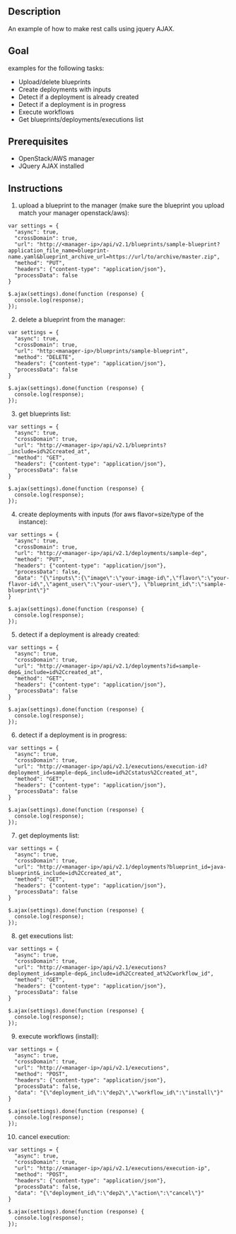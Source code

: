 ## Description ##

An example of how to make rest calls using jquery AJAX.

## Goal ##

examples for the following tasks:
+ Upload/delete blueprints
+ Create deployments with inputs
+ Detect if a deployment is already created
+ Detect if a deployment is in progress
+ Execute workflows
+ Get blueprints/deployments/executions list

## Prerequisites ##

+ OpenStack/AWS manager
+ JQuery AJAX installed

## Instructions ##

1) upload a blueprint to the manager (make sure the blueprint you upload match your manager openstack/aws):
```
var settings = {
  "async": true,
  "crossDomain": true,
  "url": "http://<manager-ip>/api/v2.1/blueprints/sample-blueprint?application_file_name=blueprint-name.yaml&blueprint_archive_url=https://url/to/archive/master.zip",
  "method": "PUT",
  "headers": {"content-type": "application/json"},
  "processData": false
}

$.ajax(settings).done(function (response) {
  console.log(response);
});
```

2) delete a blueprint from the manager:
```
var settings = {
  "async": true,
  "crossDomain": true,
  "url": "http:<manager-ip>/blueprints/sample-blueprint",
  "method": "DELETE",
  "headers": {"content-type": "application/json"},
  "processData": false
}

$.ajax(settings).done(function (response) {
  console.log(response);
});
```

3) get blueprints list:
```
var settings = {
  "async": true,
  "crossDomain": true,
  "url": "http://<manager-ip>/api/v2.1/blueprints?_include=id%2Ccreated_at",
  "method": "GET",
  "headers": {"content-type": "application/json"},
  "processData": false
}

$.ajax(settings).done(function (response) {
  console.log(response);
});
```

4) create deployments with inputs (for aws flavor=size/type of the instance):
```
var settings = {
  "async": true,
  "crossDomain": true,
  "url": "http://<manager-ip>/api/v2.1/deployments/sample-dep",
  "method": "PUT",
  "headers": {"content-type": "application/json"},
  "processData": false,
  "data": "{\"inputs\":{\"image\":\"your-image-id\",\"flavor\":\"your-flavor-id\",\"agent_user\":\"your-user\"}, \"blueprint_id\":\"sample-blueprint\"}"
}

$.ajax(settings).done(function (response) {
  console.log(response);
});
```

5) detect if a deployment is already created:

```
var settings = {
  "async": true,
  "crossDomain": true,
  "url": "http://<manager-ip>/api/v2.1/deployments?id=sample-dep&_include=id%2Ccreated_at",
  "method": "GET",
  "headers": {"content-type": "application/json"},
  "processData": false
}

$.ajax(settings).done(function (response) {
  console.log(response);
});
```

6) detect if a deployment is in progress:

```
var settings = {
  "async": true,
  "crossDomain": true,
  "url": "http://<manager-ip>/api/v2.1/executions/execution-id?deployment_id=sample-dep&_include=id%2Cstatus%2Ccreated_at",
  "method": "GET",
  "headers": {"content-type": "application/json"},
  "processData": false
}

$.ajax(settings).done(function (response) {
  console.log(response);
});
```

7) get deployments list:
```
var settings = {
  "async": true,
  "crossDomain": true,
  "url": "http://<manager-ip>/api/v2.1/deployments?blueprint_id=java-blueprint&_include=id%2Ccreated_at",
  "method": "GET",
  "headers": {"content-type": "application/json"},
  "processData": false
}

$.ajax(settings).done(function (response) {
  console.log(response);
});
```

8) get executions list:
```
var settings = {
  "async": true,
  "crossDomain": true,
  "url": "http://<manager-ip>/api/v2.1/executions?deployment_id=sample-dep&_include=id%2Ccreated_at%2Cworkflow_id",
  "method": "GET",
  "headers": {"content-type": "application/json"},
  "processData": false
}

$.ajax(settings).done(function (response) {
  console.log(response);
});
```

9) execute workflows (install):
```
var settings = {
  "async": true,
  "crossDomain": true,
  "url": "http://<manager-ip>/api/v2.1/executions",
  "method": "POST",
  "headers": {"content-type": "application/json"},
  "processData": false,
  "data": "{\"deployment_id\":\"dep2\",\"workflow_id\":\"install\"}"
}

$.ajax(settings).done(function (response) {
  console.log(response);
});
```

10) cancel execution:
```
var settings = {
  "async": true,
  "crossDomain": true,
  "url": "http://<manager-ip>/api/v2.1/executions/execution-ip",
  "method": "POST",
  "headers": {"content-type": "application/json"},
  "processData": false,
  "data": "{\"deployment_id\":\"dep2\",\"action\":\"cancel\"}"
}

$.ajax(settings).done(function (response) {
  console.log(response);
});
```
